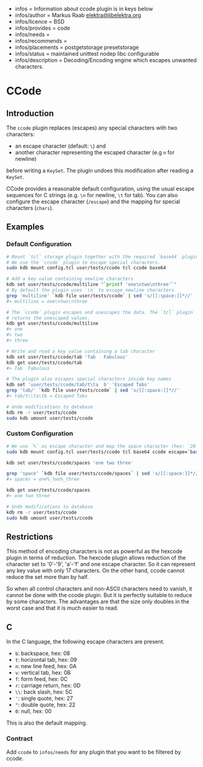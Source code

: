 - infos = Information about ccode plugin is in keys below
- infos/author = Markus Raab <elektra@libelektra.org>
- infos/licence = BSD
- infos/provides = code
- infos/needs =
- infos/recommends =
- infos/placements = postgetstorage presetstorage
- infos/status = maintained unittest nodep libc configurable
- infos/description = Decoding/Encoding engine which escapes unwanted characters.

# CCode

## Introduction

The `ccode` plugin replaces (escapes) any special characters with two characters:

- an escape character (default: `\`) and
- another character representing the escaped character (e.g `n` for newline)

before writing a `KeySet`. The plugin undoes this modification after reading a `KeySet`.

CCode provides a reasonable default configuration, using the usual escape sequences
for C strings (e.g. `\n` for newline, `\t` for tab). You can also configure the escape character
(`/escape`) and the mapping for special characters (`chars`).

## Examples

### Default Configuration

```sh
# Mount `tcl` storage plugin together with the required `base64` plugin.
# We use the `ccode` plugin to escape special characters.
sudo kdb mount config.tcl user/tests/ccode tcl ccode base64

# Add a key value containing newline characters
kdb set user/tests/ccode/multiline "`printf 'one\ntwo\nthree'`"
# By default the plugin uses `\n` to escape newline characters
grep 'multiline' `kdb file user/tests/ccode` | sed 's/[[:space:]]*//'
#> multiline = one\ntwo\nthree

# The `ccode` plugin escapes and unescapes the data. The `tcl` plugin
# returns the unescaped values.
kdb get user/tests/ccode/multiline
#> one
#> two
#> three

# Write and read a key value containing a tab character
kdb set user/tests/ccode/tab 'Tab	Fabulous'
kdb get user/tests/ccode/tab
#> Tab	Fabulous

# The plugin also escapes special characters inside key names
kdb set 'user/tests/ccode/tab/t\ta	b' 'Escaped Tabs'
grep 'tab/' `kdb file user/tests/ccode` | sed 's/[[:space:]]*//'
#> tab/t\\ta\tb = Escaped Tabs

# Undo modifications to database
kdb rm -r user/tests/ccode
sudo kdb umount user/tests/ccode
```

### Custom Configuration

```sh
# We use `%` as escape character and map the space character (hex: `20`) to the character `_`.
sudo kdb mount config.tcl user/tests/ccode tcl base64 ccode escape=`bash -c 'printf %x \"%'` chars/20=`bash -c 'printf %x \"_'`

kdb set user/tests/ccode/spaces 'one two three'

grep 'space' `kdb file user/tests/ccode/spaces` | sed 's/[[:space:]]*//'
#> spaces = one%_two%_three

kdb get user/tests/ccode/spaces
#> one two three

# Undo modifications to database
kdb rm -r user/tests/ccode
sudo kdb umount user/tests/ccode
```

## Restrictions

This method of encoding characters is not as powerful as the hexcode plugin in terms of reduction.
The hexcode plugin allows reduction of the character set to '0'-'9', 'a'-'f' and one escape character.
So it can represent any key value with only 17 characters.
On the other hand, ccode cannot reduce the set more than by half.

So when all control characters and non-ASCII characters need to vanish,
it cannot be done with the ccode plugin.
But it is perfectly suitable to reduce by some characters.
The advantages are that the size only doubles in the worst case and that
it is much easier to read.

## C

In the C language, the following escape characters are present.

- `b`: backspace, hex: 08
- `t`: horizontal tab, hex: 09
- `n`: new line feed, hex: 0A
- `v`: vertical tab, hex: 0B
- `f`: form feed, hex: 0C
- `r`: carriage return, hex: 0D
- `\\`: back slash, hex: 5C
- `'`: single quote, hex: 27
- `"`: double quote, hex: 22
- `0`: null, hex: 00

This is also the default mapping.

### Contract

Add `ccode` to `infos/needs` for any plugin that you want to be filtered by ccode.
